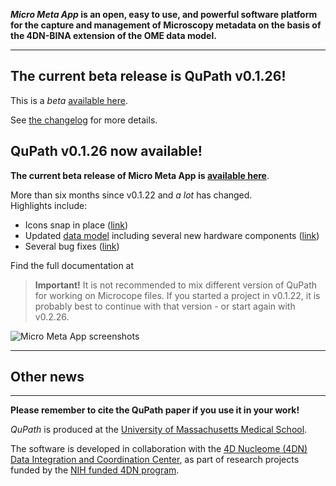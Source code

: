 **_Micro Meta App_ is an open, easy to use, and powerful software platform for the capture and management of Microscopy metadata on the basis of the 4DN-BINA extension of the OME data model.**

----

## The current beta release is QuPath v0.1.26!

This is a *beta* [available here]().

See [the changelog]() for more details.

## QuPath v0.1.26 now available!

**The current beta release of Micro Meta App is [available here]()**.

More than six months since v0.1.22 and *a lot* has changed. <br/>
Highlights include:
* Icons snap in place ([link]())
* Updated [data model](https://github.com/WU-BIMAC/MicroscopyMetadata4DNGuidelines/tree/master/Model/stable%20version/v01-07) including several new hardware components ([link]())
* Several bug fixes ([link]())

Find the full documentation at []()

> **Important!** It is not recommended to mix different version of QuPath for working on Microcope files. If you started a project in v0.1.22, it is probably best to continue with that version - or start again with v0.2.26.

![Micro Meta App screenshots]()


----

## Other news



----
**Please remember to cite the QuPath paper if you use it in your work!**

_QuPath_ is produced at the <a href="https://www.umassmed.edu/pmm/">University of Massachusetts Medical School</a>.

The software is developed in collaboration with the <a href="">4D Nucleome (4DN) Data Integration and Coordination Center</a>, as part of research projects funded by the <a href="https://commonfund.nih.gov/4DNucleome">NIH funded 4DN program</a>.
